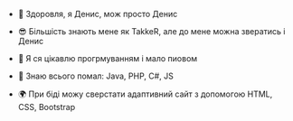 - 👋 Здоровля, я Денис, мож просто Денис

- 😎 Більшість знають мене як TakkeR, але до мене можна звератись і Денис

- 👀 Я ся цікавлю прогрмуванням і мало пиовом

- 🌱 Знаю всього помал: Java, PHP, C#, JS

- 🌍 При біді можу сверстати адаптивний сайт з допомогою HTML, CSS, Bootstrap
